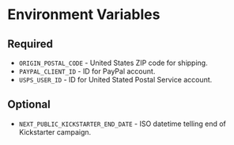 # Environment Variables

## Required

- `ORIGIN_POSTAL_CODE` - United States ZIP code for shipping.
- `PAYPAL_CLIENT_ID` - ID for PayPal account.
- `USPS_USER_ID` - ID for United Stated Postal Service account.

## Optional

- `NEXT_PUBLIC_KICKSTARTER_END_DATE` - ISO datetime telling end of Kickstarter campaign.
